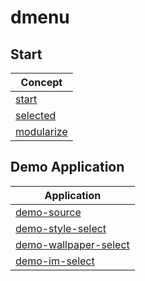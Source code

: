 

# dmenu


## Start

| Concept |
| --- |
| [start](start.sh) |
| [selected](selected.sh) |
| [modularize](modularize.sh) |


## Demo Application

| Application |
| --- |
| [demo-source](demo-application/demo-source) |
| [demo-style-select](demo-application/demo-style-select) |
| [demo-wallpaper-select](demo-application/demo-wallpaper-select) |
| [demo-im-select](demo-application/demo-im-select) |
